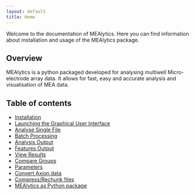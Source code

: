 ```yaml
---
layout: default
title: Home
---
```


Welcome to the documentation of MEAlytics. Here you can find information about installation and usage of the MEAlytics package.

## Overview

MEAlytics is a python packaged developed for analysing multiwell Micro-electrode array data. It allows for fast, easy and accurate analysis and visualisation of MEA data.

## Table of contents

- [Installation](installation.html)
- [Launching the Graphical User Interface](gui.html)
- [Analyse Single File](analyse_file.html)
- [Batch Processing](batch_processing.html)
- [Analysis Output](output.html)
- [Features Output](features.html)
- [View Results](view_results.html)
- [Compare Groups](compare_groups.html)
- [Parameters](parameters.html)
- [Convert Axion data](axion.html)
- [Compress/Rechunk files](compress_rechunk.html)
- [MEAlytics as Python package](python_package.html)